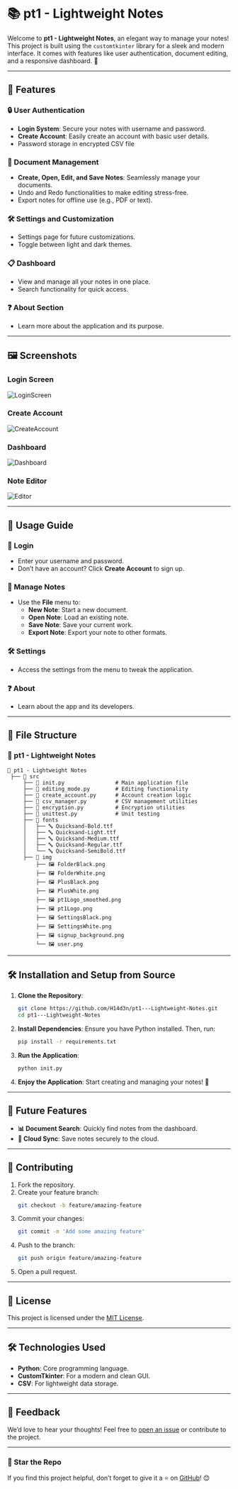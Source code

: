 # 📚 pt1 - Lightweight Notes

Welcome to **pt1 - Lightweight Notes**, an elegant way to manage your notes! This project is built using the `customtkinter` library for a sleek and modern interface. It comes with features like user authentication, document editing, and a responsive dashboard. 🎉

---

## 🌟 Features

### 🔒 User Authentication
- **Login System**: Secure your notes with username and password.
- **Create Account**: Easily create an account with basic user details.
- Password storage in encrypted CSV file

### 📝 Document Management
- **Create, Open, Edit, and Save Notes**: Seamlessly manage your documents.
- Undo and Redo functionalities to make editing stress-free.
- Export notes for offline use (e.g., PDF or text).

### 🛠️ Settings and Customization
- Settings page for future customizations.
- Toggle between light and dark themes.

### 📋 Dashboard
- View and manage all your notes in one place.
- Search functionality for quick access.

### ❓ About Section
- Learn more about the application and its purpose.

---

## 🖼️ Screenshots

### Login Screen
![LoginScreen](https://github.com/user-attachments/assets/0eec9bd4-94f9-444c-a60e-3dda261512f5)

### Create Account
![CreateAccount](https://github.com/user-attachments/assets/41d7deb4-318a-4b91-a2c9-d99cd5827e6a)

### Dashboard
![Dashboard](https://github.com/user-attachments/assets/5d20b79d-f049-46b1-937c-dcb1c58c17cc)

### Note Editor
![Editor](https://github.com/user-attachments/assets/84e04ca2-bcd4-4281-b706-8a74f1550cd7)

---

## 🚀 Usage Guide

### 🔐 Login
- Enter your username and password.
- Don’t have an account? Click **Create Account** to sign up.

### 📄 Manage Notes
- Use the **File** menu to:
  - **New Note**: Start a new document.
  - **Open Note**: Load an existing note.
  - **Save Note**: Save your current work.
  - **Export Note**: Export your note to other formats.

### 🛠️ Settings
- Access the settings from the menu to tweak the application.

### ❓ About
- Learn about the app and its developers.

---

## 🧩 File Structure

### 📂 pt1 - Lightweight Notes

```
📁 pt1 - Lightweight Notes
 ├── 📁 src
     ├── 📄 init.py                # Main application file
     ├── 📄 editing_mode.py        # Editing functionality
     ├── 📄 create_account.py      # Account creation logic
     ├── 📄 csv_manager.py         # CSV management utilities
     ├── 📄 encryption.py          # Encryption utilities
     ├── 📄 unittest.py            # Unit testing
     ├── 📁 fonts
     │   ├── 🔤 Quicksand-Bold.ttf
     │   ├── 🔤 Quicksand-Light.ttf
     │   ├── 🔤 Quicksand-Medium.ttf
     │   ├── 🔤 Quicksand-Regular.ttf
     │   └── 🔤 Quicksand-SemiBold.ttf
     ├── 📁 img
         ├── 🖼️ FolderBlack.png
         ├── 🖼️ FolderWhite.png
         ├── 🖼️ PlusBlack.png
         ├── 🖼️ PlusWhite.png
         ├── 🖼️ pt1Logo_smoothed.png
         ├── 🖼️ pt1Logo.png
         ├── 🖼️ SettingsBlack.png
         ├── 🖼️ SettingsWhite.png
         ├── 🖼️ signup_background.png
         └── 🖼️ user.png
```

---

## 🛠️ Installation and Setup from Source

1. **Clone the Repository**:
   ```bash
   git clone https://github.com/H14d3n/pt1---Lightweight-Notes.git
   cd pt1---Lightweight-Notes
   ```

2. **Install Dependencies**:
   Ensure you have Python installed. Then, run:
   ```bash
   pip install -r requirements.txt
   ```

3. **Run the Application**:
   ```bash
   python init.py
   ```

4. **Enjoy the Application**:
   Start creating and managing your notes! 🎉

---

## 🔮 Future Features

- **📊 Document Search**: Quickly find notes from the dashboard.
- **🔗 Cloud Sync**: Save notes securely to the cloud.
  
---

## 🤝 Contributing

1. Fork the repository.
2. Create your feature branch:
   ```bash
   git checkout -b feature/amazing-feature
   ```
3. Commit your changes:
   ```bash
   git commit -m 'Add some amazing feature'
   ```
4. Push to the branch:
   ```bash
   git push origin feature/amazing-feature
   ```
5. Open a pull request.

---

## 📄 License

This project is licensed under the [MIT License](LICENSE).

---

## 🛠️ Technologies Used

- **Python**: Core programming language.
- **CustomTkinter**: For a modern and clean GUI.
- **CSV**: For lightweight data storage.

---

## 💬 Feedback

We’d love to hear your thoughts! Feel free to [open an issue](https://github.com/H14d3n/pt1---Lightweight-Notes/issues) or contribute to the project.

---

### 🌟 Star the Repo
If you find this project helpful, don’t forget to give it a ⭐ on [GitHub](https://github.com/H14d3n/pt1---Lightweight-Notes)! 😊

